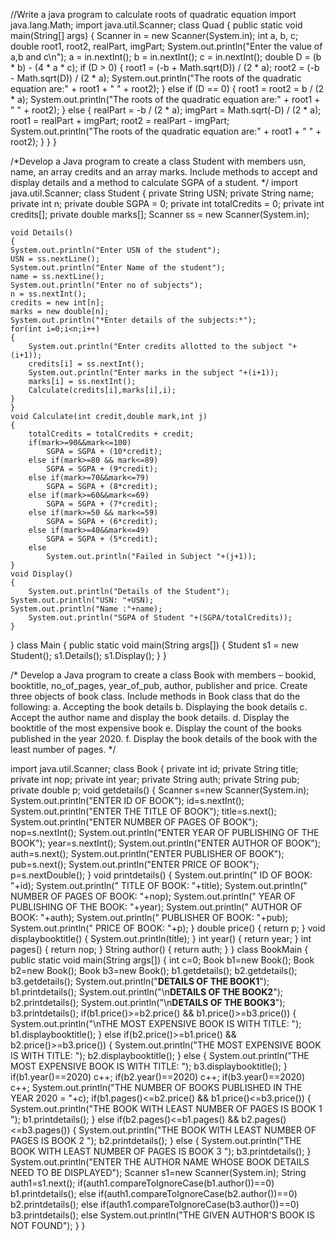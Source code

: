 //Write a java program to calculate roots of quadratic equation
import java.lang.Math;
import java.util.Scanner;
class Quad {
    public static void main(String[] args) {
        Scanner in = new Scanner(System.in);
        int a, b, c;
        double root1, root2, realPart, imgPart;
        System.out.println("Enter the value of a,b and c\n");
        a = in.nextInt();
        b = in.nextInt();
        c = in.nextInt();
        double D = (b * b) - (4 * a * c);
        if (D > 0) {
            root1 = (-b + Math.sqrt(D)) / (2 * a);
            root2 = (-b - Math.sqrt(D)) / (2 * a);
            System.out.println("The roots of the quadratic equation are:" + root1 + " " + root2);
        } else if (D == 0) {
            root1 = root2 = b / (2 * a);
            System.out.println("The roots of the quadratic equation are:" + root1 + " " + root2);
        } else {
            realPart = -b / (2 * a);
            imgPart = Math.sqrt(-D) / (2 * a);
            root1 = realPart + imgPart;
            root2 = realPart - imgPart;
            System.out.println("The roots of the quadratic equation are:" + root1 + " " + root2);
        }
    }
}

/*Develop a Java program to create a class Student with members usn, name, an array
credits and an array marks. Include methods to accept and display details and a method to
calculate SGPA of a student.
*/
import java.util.Scanner;
class Student
{
	private String USN;
	private String name;
	private int n;
	private double SGPA = 0;
	private int totalCredits = 0;
  private int credits[];
  private double marks[];
	Scanner ss = new Scanner(System.in);

	void Details()
	{
	System.out.println("Enter USN of the student");
	USN = ss.nextLine();
	System.out.println("Enter Name of the student");
	name = ss.nextLine();
	System.out.println("Enter no of subjects");
	n = ss.nextInt();
	credits = new int[n];
	marks = new double[n];
	System.out.println("*Enter details of the subjects:*");
	for(int i=0;i<n;i++)
	{
		System.out.println("Enter credits allotted to the subject "+(i+1));
		credits[i] = ss.nextInt();
		System.out.println("Enter marks in the subject "+(i+1));
		marks[i] = ss.nextInt();
		Calculate(credits[i],marks[i],i);
	}
    }
    void Calculate(int credit,double mark,int j)
    {
		totalCredits = totalCredits + credit;
		if(mark>=90&&mark<=100)
			SGPA = SGPA + (10*credit);
		else if(mark>=80 && mark<=89)
			SGPA = SGPA + (9*credit);
		else if(mark>=70&&mark<=79)
			SGPA = SGPA + (8*credit);
		else if(mark>=60&&mark<=69)
			SGPA = SGPA + (7*credit);
		else if(mark>=50 && mark<=59)
			SGPA = SGPA + (6*credit);
		else if(mark>=40&&mark<=49)
			SGPA = SGPA + (5*credit);
		else
			System.out.println("Failed in Subject "+(j+1));
	}
	void Display()
	{
		System.out.println("Details of the Student");
    System.out.println("USN: "+USN);
    System.out.println("Name :"+name);
		System.out.println("SGPA of Student "+(SGPA/totalCredits));
	}
}
class Main
{
	public static void main(String args[])
	{
		Student s1 = new Student();
		s1.Details();
		s1.Display();
	}
}

/*
  Develop a Java program to create a class Book with members – bookid, booktitle,
  no_of_pages, year_of_pub, author, publisher and price. Create three objects of book
  class. Include methods in Book class that do the following:
  a. Accepting the book details
  b. Displaying the book details
  c. Accept the author name and display the book details.
  d. Display the booktitle of the most expensive book
  e. Display the count of the books published in the year 2020.
  f. Display the book details of the book with the least number of pages.
  */
  
  import java.util.Scanner;
  class Book
  {
      private int id;
      private String title;
      private int nop;
      private int year;
      private String auth;
      private String pub;
      private double p;
      void getdetails()
      {
          Scanner s=new Scanner(System.in);
          System.out.println("ENTER ID OF BOOK");
          id=s.nextInt();
          System.out.println("ENTER THE TITLE OF BOOK");
          title=s.next();
          System.out.println("ENTER NUMBER OF PAGES OF BOOK");
          nop=s.nextInt();
          System.out.println("ENTER YEAR OF PUBLISHING OF THE BOOK");
          year=s.nextInt();
          System.out.println("ENTER AUTHOR OF BOOK");
          auth=s.next();
          System.out.println("ENTER PUBLISHER OF BOOK");
          pub=s.next();
          System.out.println("ENTER PRICE OF BOOK");
          p=s.nextDouble();
      }
      void printdetails()
      {
          System.out.println("  ID OF BOOK: "+id);
          System.out.println("  TITLE OF BOOK: "+title);
          System.out.println("  NUMBER OF PAGES OF BOOK: "+nop);
          System.out.println("  YEAR OF PUBLISHING OF THE BOOK: "+year);
          System.out.println("  AUTHOR OF BOOK: "+auth);
          System.out.println("  PUBLISHER OF BOOK: "+pub);
          System.out.println("  PRICE OF BOOK: "+p);
      }
      double price()
      {
          return p;
      }
      void displaybooktitle()
      {
          System.out.println(title);
      }
      int year()
      {
          return year;
      }
      int pages()
      {
          return nop;
      }
      String author()
  {
     return auth;
  }
  }
  class BookMain
  {
      public static void main(String args[])
      {
          int c=0;
          Book b1=new Book();
          Book b2=new Book();
          Book b3=new Book();
          b1.getdetails();
          b2.getdetails();
          b3.getdetails();
          System.out.println("**DETAILS OF THE BOOK1**");
          b1.printdetails();
          System.out.println("\n**DETAILS OF THE BOOK2**");
          b2.printdetails();
          System.out.println("\n**DETAILS OF THE BOOK3**");
          b3.printdetails();
          if(b1.price()>=b2.price() && b1.price()>=b3.price())
          {
          System.out.println("\nTHE MOST EXPENSIVE BOOK IS WITH TITLE:  ");
          b1.displaybooktitle();
          }
          else if(b2.price()>=b1.price() && b2.price()>=b3.price())
          {
          System.out.println("THE MOST EXPENSIVE BOOK IS WITH TITLE:  ");
          b2.displaybooktitle();
          }
          else
          {
          System.out.println("THE MOST EXPENSIVE BOOK IS WITH TITLE:  ");
          b3.displaybooktitle();
          }
          if(b1.year()==2020)
          c++;
          if(b2.year()==2020)
          c++;
          if(b3.year()==2020)
          c++;
          System.out.println("THE NUMBER OF BOOKS PUBLISHED IN THE YEAR 2020 = "+c);
          if(b1.pages()<=b2.price() && b1.price()<=b3.price())
         {
          System.out.println("THE  BOOK  WITH LEAST NUMBER OF PAGES IS BOOK 1 ");
          b1.printdetails();
          }
          else if(b2.pages()<=b1.pages() && b2.pages()<=b3.pages())
          {
          System.out.println("THE  BOOK  WITH LEAST NUMBER OF PAGES IS BOOK 2 ");
          b2.printdetails();
          }
          else
          {
              System.out.println("THE  BOOK  WITH LEAST NUMBER OF PAGES IS BOOK 3 ");
              b3.printdetails();
          }
      System.out.println("ENTER THE AUTHOR NAME WHOSE BOOK DETAILS NEED TO BE DISPLAYED");
      Scanner s1=new Scanner(System.in);
      String auth1=s1.next();
      if(auth1.compareToIgnoreCase(b1.author())==0)
      b1.printdetails();
     else if(auth1.compareToIgnoreCase(b2.author())==0)
      b2.printdetails();
     else if(auth1.compareToIgnoreCase(b3.author())==0)
      b3.printdetails();
      else
        System.out.println("THE GIVEN AUTHOR'S BOOK IS NOT FOUND");
  }
  }

